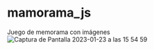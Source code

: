 # mamorama_js
Juego de memorama con imágenes 
![Captura de Pantalla 2023-01-23 a las 15 54 59](https://user-images.githubusercontent.com/113887446/214070985-a9bd6c17-16ad-4a48-9389-ae5de243173f.png)

